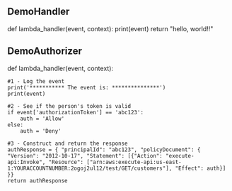 DemoHandler
---

def lambda_handler(event, context):
    print(event)
    return "hello, world!!"


DemoAuthorizer
---
def lambda_handler(event, context):
    
    #1 - Log the event
    print('*********** The event is: ***************')
    print(event)
    
    #2 - See if the person's token is valid
    if event['authorizationToken'] == 'abc123':
        auth = 'Allow'
    else:
        auth = 'Deny'
    
    #3 - Construct and return the response
    authResponse = { "principalId": "abc123", "policyDocument": { "Version": "2012-10-17", "Statement": [{"Action": "execute-api:Invoke", "Resource": ["arn:aws:execute-api:us-east-1:YOURACCOUNTNUMBER:2ogoj2ul12/test/GET/customers"], "Effect": auth}] }}
    return authResponse
